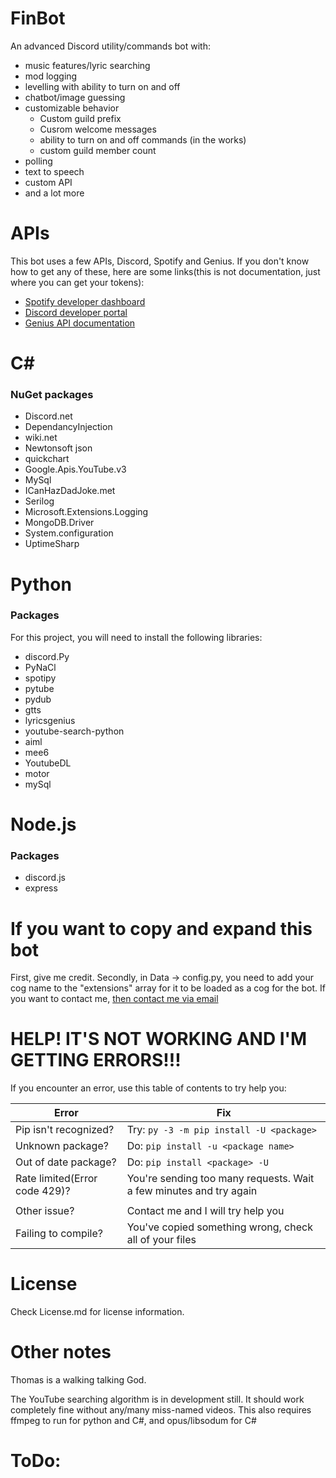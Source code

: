# FinBot
An advanced Discord utility/commands bot with:
- music features/lyric searching
- mod logging
- levelling with ability to turn on and off
- chatbot/image guessing
- customizable behavior 
  * Custom guild prefix
  * Cusrom welcome messages
  * ability to turn on and off commands (in the works)
  * custom guild member count
 - polling
 - text to speech
 - custom API
 - and a lot more
 
 # APIs
 This bot uses a few APIs, Discord, Spotify and Genius.
  If you don't know how to get any of these, here are some links(this is not documentation, just where you can get your tokens):
  * [Spotify developer dashboard](https://developer.spotify.com/dashboard)
  * [Discord developer portal](https://discord.com/developers/applications)
  * [Genius API documentation](https://genius.com/api-clients)
 
 # C#
 ### NuGet packages
 * Discord.net
 * DependancyInjection
 * wiki.net
 * Newtonsoft json
 * quickchart
 * Google.Apis.YouTube.v3
 * MySql
 * ICanHazDadJoke.met
 * Serilog
 * Microsoft.Extensions.Logging
 * MongoDB.Driver
 * System.configuration
 * UptimeSharp
 
 # Python
 ### Packages
For this project, you will need to install the following libraries:
 * discord.Py
 * PyNaCl
 * spotipy
 * pytube
 * pydub
 * gtts
 * lyricsgenius
 * youtube-search-python
 * aiml
 * mee6
 * YoutubeDL
 * motor
 * mySql

# Node.js
### Packages
* discord.js
* express
 
# If you want to copy and expand this bot
First, give me credit.
Secondly, in Data -> config.py, you need to add your cog name to the "extensions" array for it to be loaded as a cog for the bot.
If you want to contact me, [then contact me via email](https://mail.google.com/mail/?view=cm&fs=1&to=finlayjosephmitchell@gmail.com)

# HELP! IT'S NOT WORKING AND I'M GETTING ERRORS!!!
If you encounter an error, use this table of contents to try help you:

| Error                 | Fix                                      |
|-----------------------|------------------------------------------|
| Pip isn't recognized? | Try: `py -3 -m pip install -U <package>` |
| Unknown package?      | Do: `pip install -u <package name>`      |
| Out of date package?  | Do: `pip install <package> -U`           |
| Rate limited(Error code 429)?         | You're sending too many requests. Wait a few minutes and try again |
|                       |                                          |
| Other issue?          | Contact me and I will try help you       |
| Failing to compile?   | You've copied something wrong, check all of your files |

# License
Check License.md for license information.

# Other notes
Thomas is a walking talking God.

The YouTube searching algorithm is in development still. It should work completely fine without any/many miss-named videos.
This also requires ffmpeg to run for python and C#, and opus/libsodum for C#

# ToDo:
